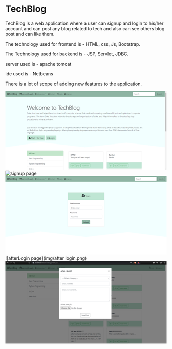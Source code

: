 # TechBlog

TechBlog is a web application where a user can signup and login to his/her account and can post any blog related to tech and also can see others blog post and can like them.

The technology used for frontend is - HTML, css, Js, Bootstrap.

The Technology used for backend is - JSP, Servlet, JDBC.

server used is - apache tomcat

ide used is - Netbeans

There is a lot of scope of adding new features to the application.

![startup page](img/startup.png)
![signup page](img/singup.png)
![login page](img/login.png)
![afterLogin page](img/after login.png)
![doPost page](img/dopost.png)
